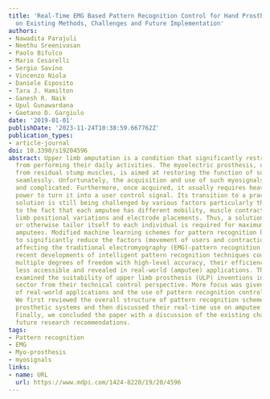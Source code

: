 ```yaml
---
title: 'Real-Time EMG Based Pattern Recognition Control for Hand Prostheses: A Review
  on Existing Methods, Challenges and Future Implementation'
authors:
- Nawadita Parajuli
- Neethu Sreenivasan
- Paolo Bifulco
- Mario Cesarelli
- Sergio Savino
- Vincenzo Niola
- Daniele Esposito
- Tara J. Hamilton
- Ganesh R. Naik
- Upul Gunawardana
- Gaetano D. Gargiulo
date: '2019-01-01'
publishDate: '2023-11-24T10:38:59.667762Z'
publication_types:
- article-journal
doi: 10.3390/s19204596
abstract: Upper limb amputation is a condition that significantly restricts the amputees
  from performing their daily activities. The myoelectric prosthesis, using signals
  from residual stump muscles, is aimed at restoring the function of such lost limbs
  seamlessly. Unfortunately, the acquisition and use of such myosignals are cumbersome
  and complicated. Furthermore, once acquired, it usually requires heavy computational
  power to turn it into a user control signal. Its transition to a practical prosthesis
  solution is still being challenged by various factors particularly those related
  to the fact that each amputee has different mobility, muscle contraction forces,
  limb positional variations and electrode placements. Thus, a solution that can adapt
  or otherwise tailor itself to each individual is required for maximum utility across
  amputees. Modified machine learning schemes for pattern recognition have the potential
  to significantly reduce the factors (movement of users and contraction of the muscle)
  affecting the traditional electromyography (EMG)-pattern recognition methods. Although
  recent developments of intelligent pattern recognition techniques could discriminate
  multiple degrees of freedom with high-level accuracy, their efficiency level was
  less accessible and revealed in real-world (amputee) applications. This review paper
  examined the suitability of upper limb prosthesis (ULP) inventions in the healthcare
  sector from their technical control perspective. More focus was given to the review
  of real-world applications and the use of pattern recognition control on amputees.
  We first reviewed the overall structure of pattern recognition schemes for myo-control
  prosthetic systems and then discussed their real-time use on amputee upper limbs.
  Finally, we concluded the paper with a discussion of the existing challenges and
  future research recommendations.
tags:
- Pattern recognition
- EMG
- Myo-prosthesis
- myosignals
links:
- name: URL
  url: https://www.mdpi.com/1424-8220/19/20/4596
---
```

